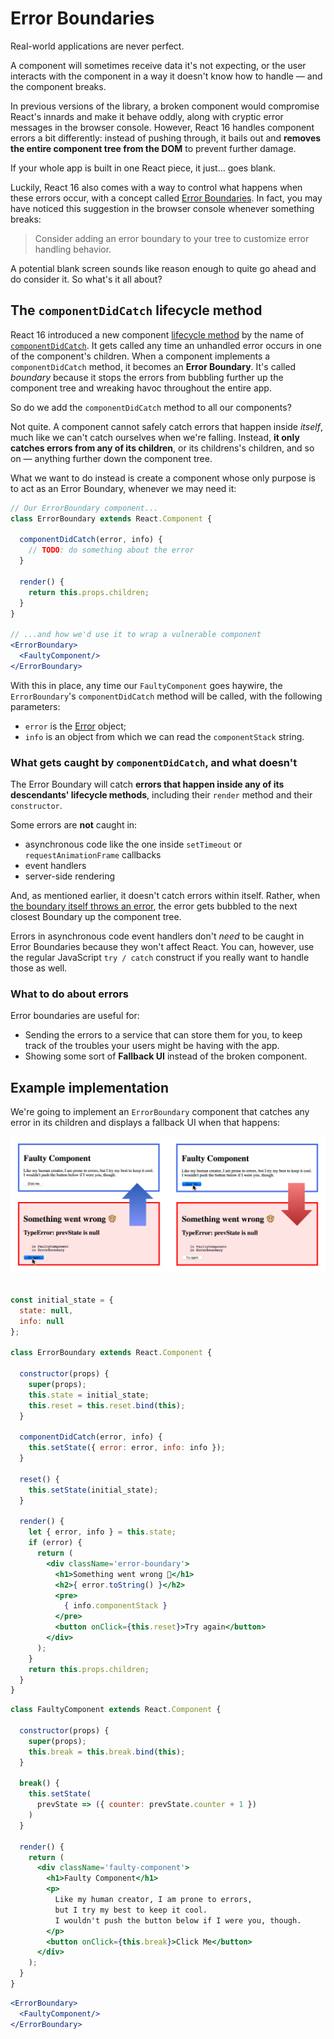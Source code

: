 # Error Boundaries

Real-world applications are never perfect. 

A component will sometimes receive data it's not expecting, or the user interacts with the component in a way it doesn't know how to handle — and the component breaks.

In previous versions of the library, a broken component would compromise React's innards and make it behave oddly, along with cryptic error messages in the browser console. However, React 16 handles component errors a bit differently: instead of pushing through, it bails out and __removes the entire component tree from the DOM__ to prevent further damage. 

If your whole app is built in one React piece, it just... goes blank.

Luckily, React 16 also comes with a way to control what happens when these errors occur, with a concept called [Error Boundaries](https://reactjs.org/docs/error-boundaries.html). In fact, you may have noticed this suggestion in the browser console whenever something breaks:

> Consider adding an error boundary to your tree to customize error handling behavior.

A potential blank screen sounds like reason enough to quite go ahead and do consider it. So what's it all about?

## The `componentDidCatch` lifecycle method

React 16 introduced a new component [lifecycle method](./lifecycle-methods.md) by the name of [`componentDidCatch`](https://reactjs.org/docs/react-component.html#componentdidcatch). It gets called any time an unhandled error occurs in one of the component's children. When a component implements a `componentDidCatch` method, it becomes an __Error Boundary__. It's called _boundary_ because it stops the errors from bubbling further up the component tree and wreaking havoc throughout the entire app.

So do we add the `componentDidCatch` method to all our components?

Not quite. A component cannot safely catch errors that happen inside _itself_, much like we can't catch ourselves when we're falling. Instead, __it only catches errors from any of its children__, or its childrens's children, and so on — anything further down the component tree. 

What we want to do instead is create a component whose only purpose is to act as an Error Boundary, whenever we may need it:

```jsx
// Our ErrorBoundary component...
class ErrorBoundary extends React.Component {

  componentDidCatch(error, info) {
    // TODO: do something about the error
  }

  render() {
    return this.props.children;
  }
}

// ...and how we'd use it to wrap a vulnerable component
<ErrorBoundary>
  <FaultyComponent/>
</ErrorBoundary>
```

With this in place, any time our `FaultyComponent` goes haywire, the `ErrorBoundary`'s `componentDidCatch` method will be called, with the following parameters:

* `error` is the [Error](https://developer.mozilla.org/en-US/docs/Web/JavaScript/Reference/Global_Objects/Error) object;
* `info` is an object from which we can read the `componentStack` string.

### What gets caught by `componentDidCatch`, and what doesn't

The Error Boundary will catch __errors that happen inside any of its descendants' lifecycle methods__, including their `render` method and their `constructor`. 

Some errors are __not__ caught in:

* asynchronous code like the one inside `setTimeout` or `requestAnimationFrame` callbacks
* event handlers
* server-side rendering

And, as mentioned earlier, it doesn't catch errors within itself. Rather, when [the boundary itself throws an error](https://twitter.com/_youhadonejob1), the error gets bubbled to the next closest Boundary up the component tree.

Errors in asynchronous code event handlers don't _need_ to be caught in Error Boundaries because they won't affect React. You can, however, use the regular JavaScript `try / catch` construct if you really want to handle those as well.

### What to do about errors

Error boundaries are useful for:

* Sending the errors to a service that can store them for you, to keep track of the troubles your users might be having with the app.
* Showing some sort of __Fallback UI__ instead of the broken component.

## Example implementation

We're going to implement an `ErrorBoundary` component that catches any error in its children and displays a fallback UI when that happens:

![Error Boundary Demo](./assets/error-boundary.png)

```jsx

const initial_state = {
  state: null,
  info: null
};

class ErrorBoundary extends React.Component {

  constructor(props) {
    super(props);
    this.state = initial_state;
    this.reset = this.reset.bind(this);
  }
  
  componentDidCatch(error, info) {
    this.setState({ error: error, info: info });
  }

  reset() {
    this.setState(initial_state);
  }

  render() {
    let { error, info } = this.state;
    if (error) {
      return (
        <div className='error-boundary'>
          <h1>Something went wrong 🙊</h1>
          <h2>{ error.toString() }</h2>
          <pre>
            { info.componentStack }
          </pre>
          <button onClick={this.reset}>Try again</button>
        </div>
      );
    }
    return this.props.children;
  }
}
```

```jsx
class FaultyComponent extends React.Component {

  constructor(props) {
    super(props);
    this.break = this.break.bind(this);
  }

  break() {
    this.setState(
      prevState => ({ counter: prevState.counter + 1 })
    )
  }

  render() {
    return (
      <div className='faulty-component'>
        <h1>Faulty Component</h1>
        <p>
          Like my human creator, I am prone to errors, 
          but I try my best to keep it cool. 
          I wouldn't push the button below if I were you, though.
        </p>
        <button onClick={this.break}>Click Me</button>
      </div>
    );
  }
}
```

```jsx
<ErrorBoundary>
  <FaultyComponent/>
</ErrorBoundary>
```

